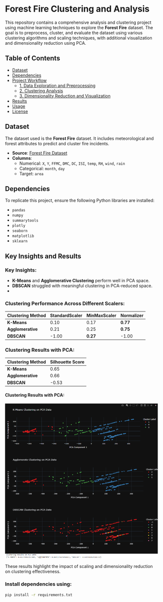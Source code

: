# Forest Fire Clustering and Analysis

This repository contains a comprehensive analysis and clustering project using machine learning techniques to explore the **Forest Fire** dataset. The goal is to preprocess, cluster, and evaluate the dataset using various clustering algorithms and scaling techniques, with additional visualization and dimensionality reduction using PCA.

## Table of Contents
- [Dataset](#dataset)
- [Dependencies](#dependencies)
- [Project Workflow](#project-workflow)
  - [1. Data Exploration and Preprocessing](#1-data-exploration-and-preprocessing)
  - [2. Clustering Analysis](#2-clustering-analysis)
  - [3. Dimensionality Reduction and Visualization](#3-dimensionality-reduction-and-visualization)
- [Results](#results)
- [Usage](#usage)
- [License](#license)

## Dataset
The dataset used is the **Forest Fire** dataset. It includes meteorological and forest attributes to predict and cluster fire incidents.  
- **Source**: [Forest Fire Dataset](https://archive.ics.uci.edu/ml/datasets/Forest+Fires)
- **Columns**:
  - Numerical: `X`, `Y`, `FFMC`, `DMC`, `DC`, `ISI`, `temp`, `RH`, `wind`, `rain`
  - Categorical: `month`, `day`
  - Target: `area`

## Dependencies
To replicate this project, ensure the following Python libraries are installed:
- `pandas`
- `numpy`
- `summarytools`
- `plotly`
- `seaborn`
- `matplotlib`
- `sklearn`

## Key Insights and Results

### Key Insights:
- **K-Means** and **Agglomerative Clustering** perform well in PCA space.
- **DBSCAN** struggled with meaningful clustering in PCA-reduced space.
- 
### Clustering Performance Across Different Scalers:

| Clustering Method | StandardScaler | MinMaxScaler | Normalizer |
|--------------------|----------------|--------------|------------|
| **K-Means**       | 0.10           | 0.17         | **0.77**   |
| **Agglomerative** | 0.21           | 0.25         | **0.75**   |
| **DBSCAN**        | -1.00          | **0.27**     | -1.00      |

### Clustering Results with PCA:

| Clustering Method | Silhouette Score |
|--------------------|------------------|
| **K-Means**       | 0.65             |
| **Agglomerative** | 0.66             |
| **DBSCAN**        | -0.53            |

#### Clustering Results with PCA:
![Clustering with PCA](result.png)

These results highlight the impact of scaling and dimensionality reduction on clustering effectiveness.

### Install dependencies using:
```bash
pip install -r requirements.txt

